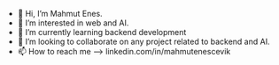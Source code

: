 - 👋 Hi, I’m Mahmut Enes.
- 👀 I’m interested in web and AI.
- 🌱 I’m currently learning backend development
- 💞️ I’m looking to collaborate on any project related to backend and AI.
- 📫 How to reach me --> linkedin.com/in/mahmutenescevik
